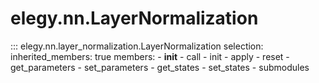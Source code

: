 
# elegy.nn.LayerNormalization
::: elegy.nn.layer_normalization.LayerNormalization
    selection:
        inherited_members: true
        members:
            - __init__
            - call
            - init
            - apply
            - reset
            - get_parameters
            - set_parameters
            - get_states
            - set_states
            - submodules
        